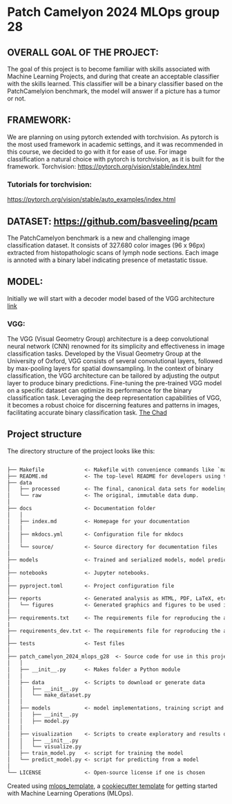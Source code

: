 # Patch Camelyon 2024 MLOps group 28

## OVERALL GOAL OF THE PROJECT:
The goal of this project is to become familiar with skills associated with Machine Learning Projects, and during that create an acceptable classifier with the skills learned. This classifier will be a binary classifier based on the PatchCamelyion benchmark, the model will answer if a picture has a tumor or not.

## FRAMEWORK:
We are planning on using pytorch extended with torchvision. As pytorch is the most used framework in academic settings, and it was recommended in this course, we decided to go with it for ease of use.  For image classification a natural choice with pytorch is torchvision, as it is built for the framework.
Torchvision: https://pytorch.org/vision/stable/index.html

### Tutorials for torchvision:
https://pytorch.org/vision/stable/auto_examples/index.html

## DATASET: https://github.com/basveeling/pcam

The PatchCamelyon benchmark is a new and challenging image classification dataset. It consists of 327.680 color images (96 x 96px) extracted from histopathologic scans of     lymph node sections. Each image is annoted with a binary label indicating presence of metastatic tissue.

## MODEL:

Initially we will start with a decoder model based of the VGG architecture [link](https://pytorch.org/vision/stable/models/vgg.html)

### VGG:

The VGG (Visual Geometry Group) architecture is a deep convolutional neural network (CNN) renowned for its simplicity and effectiveness in image classification tasks. Developed by the Visual Geometry Group at the University of Oxford, VGG consists of several convolutional layers, followed by max-pooling layers for spatial downsampling. In the context of binary classification, the VGG architecture can be tailored by adjusting the output layer to produce binary predictions. Fine-tuning the pre-trained VGG model on a specific dataset can optimize its performance for the binary classification task. Leveraging the deep representation capabilities of VGG, it becomes a robust choice for discerning features and patterns in images, facilitating accurate binary classification task. [The Chad](https://chat.openai.com/share/ac106aed-2abc-4bb8-b7f5-e2a321d12054)



## Project structure

The directory structure of the project looks like this:

```txt

├── Makefile             <- Makefile with convenience commands like `make data` or `make train`
├── README.md            <- The top-level README for developers using this project.
├── data
│   ├── processed        <- The final, canonical data sets for modeling.
│   └── raw              <- The original, immutable data dump.
│
├── docs                 <- Documentation folder
│   │
│   ├── index.md         <- Homepage for your documentation
│   │
│   ├── mkdocs.yml       <- Configuration file for mkdocs
│   │
│   └── source/          <- Source directory for documentation files
│
├── models               <- Trained and serialized models, model predictions, or model summaries
│
├── notebooks            <- Jupyter notebooks.
│
├── pyproject.toml       <- Project configuration file
│
├── reports              <- Generated analysis as HTML, PDF, LaTeX, etc.
│   └── figures          <- Generated graphics and figures to be used in reporting
│
├── requirements.txt     <- The requirements file for reproducing the analysis environment
|
├── requirements_dev.txt <- The requirements file for reproducing the analysis environment
│
├── tests                <- Test files
│
├── patch_camelyon_2024_mlops_g28  <- Source code for use in this project.
│   │
│   ├── __init__.py      <- Makes folder a Python module
│   │
│   ├── data             <- Scripts to download or generate data
│   │   ├── __init__.py
│   │   └── make_dataset.py
│   │
│   ├── models           <- model implementations, training script and prediction script
│   │   ├── __init__.py
│   │   ├── model.py
│   │
│   ├── visualization    <- Scripts to create exploratory and results oriented visualizations
│   │   ├── __init__.py
│   │   └── visualize.py
│   ├── train_model.py   <- script for training the model
│   └── predict_model.py <- script for predicting from a model
│
└── LICENSE              <- Open-source license if one is chosen
```

Created using [mlops_template](https://github.com/SkafteNicki/mlops_template),
a [cookiecutter template](https://github.com/cookiecutter/cookiecutter) for getting
started with Machine Learning Operations (MLOps).
